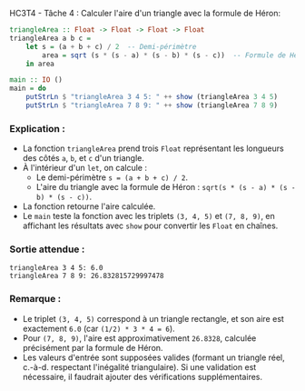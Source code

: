 HC3T4 - Tâche 4 : Calculer l'aire d'un triangle avec la formule de Héron:

```haskell
triangleArea :: Float -> Float -> Float -> Float
triangleArea a b c =
    let s = (a + b + c) / 2  -- Demi-périmètre
        area = sqrt (s * (s - a) * (s - b) * (s - c))  -- Formule de Héron
    in area

main :: IO ()
main = do
    putStrLn $ "triangleArea 3 4 5: " ++ show (triangleArea 3 4 5)
    putStrLn $ "triangleArea 7 8 9: " ++ show (triangleArea 7 8 9)
```

### Explication :
- La fonction `triangleArea` prend trois `Float` représentant les longueurs des côtés `a`, `b`, et `c` d'un triangle.
- À l'intérieur d'un `let`, on calcule :
  - Le demi-périmètre `s = (a + b + c) / 2`.
  - L'aire du triangle avec la formule de Héron : `sqrt(s * (s - a) * (s - b) * (s - c))`.
- La fonction retourne l'aire calculée.
- Le `main` teste la fonction avec les triplets `(3, 4, 5)` et `(7, 8, 9)`, en affichant les résultats avec `show` pour convertir les `Float` en chaînes.

### Sortie attendue :
```
triangleArea 3 4 5: 6.0
triangleArea 7 8 9: 26.832815729997478
```

### Remarque :
- Le triplet `(3, 4, 5)` correspond à un triangle rectangle, et son aire est exactement `6.0` (car `(1/2) * 3 * 4 = 6`).
- Pour `(7, 8, 9)`, l'aire est approximativement `26.8328`, calculée précisément par la formule de Héron.
- Les valeurs d'entrée sont supposées valides (formant un triangle réel, c.-à-d. respectant l'inégalité triangulaire). Si une validation est nécessaire, il faudrait ajouter des vérifications supplémentaires.
